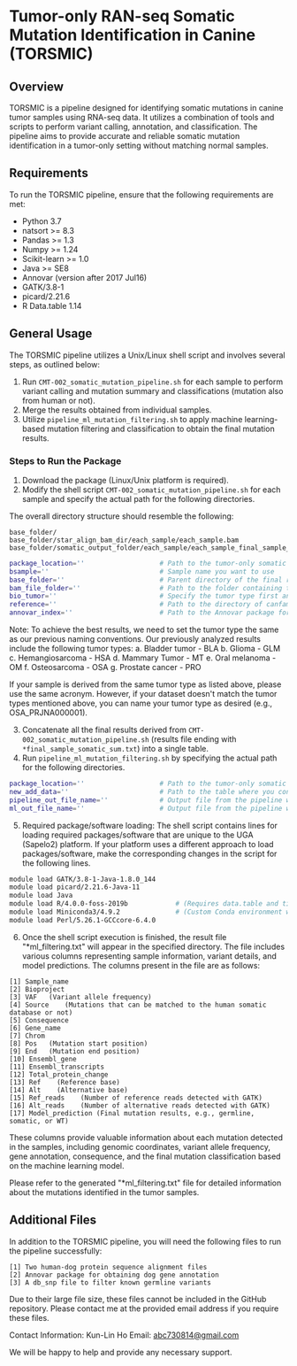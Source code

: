 # Tumor-only RAN-seq Somatic Mutation Identification in Canine (TORSMIC)

## Overview

TORSMIC is a pipeline designed for identifying somatic mutations in canine tumor samples using RNA-seq data. It utilizes a combination of tools and scripts to perform variant calling, annotation, and classification. The pipeline aims to provide accurate and reliable somatic mutation identification in a tumor-only setting without matching normal samples.

## Requirements

To run the TORSMIC pipeline, ensure that the following requirements are met:

- Python 3.7
- natsort >= 8.3
- Pandas >= 1.3
- Numpy >= 1.24
- Scikit-learn >= 1.0
- Java >= SE8
- Annovar (version after 2017 Jul16)
- GATK/3.8-1
- picard/2.21.6
- R Data.table 1.14

## General Usage

The TORSMIC pipeline utilizes a Unix/Linux shell script and involves several steps, as outlined below:

1. Run `CMT-002_somatic_mutation_pipeline.sh` for each sample to perform variant calling and mutation summary and classifications (mutation also from human or not).
2. Merge the results obtained from individual samples.
3. Utilize `pipeline_ml_mutation_filtering.sh` to apply machine learning-based mutation filtering and classification to obtain the final mutation results.

### Steps to Run the Package

1. Download the package (Linux/Unix platform is required).
2. Modify the shell script `CMT-002_somatic_mutation_pipeline.sh` for each sample and specify the actual path for the following directories.

The overall directory structure should resemble the following:

```
base_folder/
base_folder/star_align_bam_dir/each_sample/each_sample.bam
base_folder/somatic_output_folder/each_sample/each_sample_final_sample_somatic_sum.txt
```

```bash
package_location=''                   # Path to the tumor-only somatic mutation identification package
bsample=''                            # Sample name you want to use
base_folder=''                        # Parent directory of the final results for each sample
bam_file_folder=''                    # Path to the folder containing the bam files aligned with STAR
bio_tumor=''                          # Specify the tumor type first and the project name separated by '_' (e.g., OSA_PRJNA000001), see also Note:
reference=''                          # Path to the directory of canfam3 reference sequence
annovar_index=''                      # Path to the Annovar package for gene annotation
```

Note:
To achieve the best results, we need to set the tumor type the same as our previous naming conventions. Our previously analyzed results include the following tumor types:
a. Bladder tumor - BLA
b. Glioma - GLM
c. Hemangiosarcoma - HSA
d. Mammary Tumor - MT
e. Oral melanoma - OM
f. Osteosarcoma - OSA
g. Prostate cancer - PRO

If your sample is derived from the same tumor type as listed above, please use the same acronym. However, if your dataset doesn't match the tumor types mentioned above, you can name your tumor type as desired (e.g., OSA_PRJNA000001).

3. Concatenate all the final results derived from `CMT-002_somatic_mutation_pipeline.sh` (results file ending with `*final_sample_somatic_sum.txt`) into a single table.
4. Run `pipeline_ml_mutation_filtering.sh` by specifying the actual path for the following directories.

```bash
package_location=''                   # Path to the tumor-only somatic mutation identification package
new_add_data=''                       # Path to the table where you concatenated the final results for each sample
pipeline_out_file_name=''             # Output file from the pipeline without machine learning predictions
ml_out_file_name=''                   # Output file from the pipeline with machine learning predictions
```

5. Required package/software loading: The shell script contains lines for loading required packages/software that are unique to the UGA (Sapelo2) platform. If your platform uses a different approach to load packages/software, make the corresponding changes in the script for the following lines.

```bash
module load GATK/3.8-1-Java-1.8.0_144
module load picard/2.21.6-Java-11
module load Java
module load R/4.0.0-foss-2019b            # (Requires data.table and tidyverse library installation)
module load Miniconda3/4.9.2              # (Custom Conda environment with Python 3)
module load Perl/5.26.1-GCCcore-6.4.0
```

6. Once the shell script execution is finished, the result file "\*ml_filtering.txt" will appear in the specified directory. The file includes various columns representing sample information, variant details, and model predictions. The columns present in the file are as follows:

```
[1] Sample_name
[2] Bioproject
[3] VAF   (Variant allele frequency)
[4] Source    (Mutations that can be matched to the human somatic database or not)
[5] Consequence
[6] Gene_name
[7] Chrom
[8] Pos   (Mutation start position)
[9] End   (Mutation end position)
[10] Ensembl_gene
[11] Ensembl_transcripts
[12] Total_protein_change
[13] Ref    (Reference base)
[14] Alt    (Alternative base)
[15] Ref_reads    (Number of reference reads detected with GATK)
[16] Alt_reads    (Number of alternative reads detected with GATK)
[17] Model_prediction (Final mutation results, e.g., germline, somatic, or WT)
```

These columns provide valuable information about each mutation detected in the samples, including genomic coordinates, variant allele frequency, gene annotation, consequence, and the final mutation classification based on the machine learning model.

Please refer to the generated "\*ml_filtering.txt" file for detailed information about the mutations identified in the tumor samples.

## Additional Files

In addition to the TORSMIC pipeline, you will need the following files to run the pipeline successfully:

```
[1] Two human-dog protein sequence alignment files
[2] Annovar package for obtaining dog gene annotation
[3] A db_snp file to filter known germline variants
```

Due to their large file size, these files cannot be included in the GitHub repository. Please contact me at the provided email address if you require these files.

Contact Information:
Kun-Lin Ho
Email: abc730814@gmail.com

We will be happy to help and provide any necessary support.
